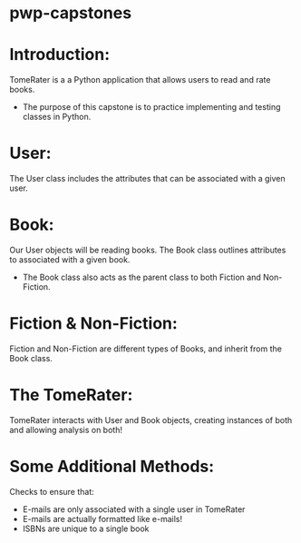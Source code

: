 # pwp-capstones

# Introduction:
TomeRater is a a Python application that allows users to read and rate books.
- The purpose of this capstone is to practice implementing and testing classes in Python. 

# User:
The User class includes the attributes that can be associated with a given user. 
 
# Book:
Our User objects will be reading books. The Book class outlines attributes to associated with a given book.
- The Book class also acts as the parent class to both Fiction and Non-Fiction.

# Fiction & Non-Fiction:
Fiction and Non-Fiction are different types of Books, and inherit from the Book class.
          
# The TomeRater:
TomeRater interacts with User and Book objects, creating instances of both and allowing analysis on both! 

# Some Additional Methods:
Checks to ensure that: 
- E-mails are only associated with a single user in TomeRater
- E-mails are actually formatted like e-mails!
- ISBNs are unique to a single book
